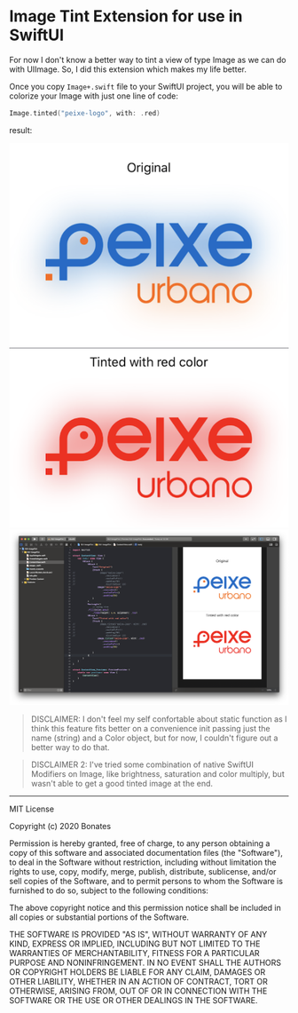 # Image Tint Extension for use in SwiftUI

For now I don't know a better way to tint a view of type Image as we can do with UIImage. So, I did this extension which makes my life better.

Once you copy `Image+.swift` file to your SwiftUI project, you will be able to colorize your Image with just one line of code:

```swift
Image.tinted("peixe-logo", with: .red)
```

result: 

![](img/sshot01.png)
![](img/sshot02.png)



> DISCLAIMER: I don't feel my self confortable about static function as I think this feature fits better on a convenience init passing just the name (string) and a Color object, but for now, I couldn't figure out a better way to do that.

> DISCLAIMER 2: I've tried some combination of native SwiftUI Modifiers on Image, like brightness, saturation and color multiply, but wasn't able to get a good tinted image at the end.
 

--- 

MIT License

Copyright (c) 2020 Bonates

Permission is hereby granted, free of charge, to any person obtaining a copy
of this software and associated documentation files (the "Software"), to deal
in the Software without restriction, including without limitation the rights
to use, copy, modify, merge, publish, distribute, sublicense, and/or sell
copies of the Software, and to permit persons to whom the Software is
furnished to do so, subject to the following conditions:

The above copyright notice and this permission notice shall be included in all
copies or substantial portions of the Software.

THE SOFTWARE IS PROVIDED "AS IS", WITHOUT WARRANTY OF ANY KIND, EXPRESS OR
IMPLIED, INCLUDING BUT NOT LIMITED TO THE WARRANTIES OF MERCHANTABILITY,
FITNESS FOR A PARTICULAR PURPOSE AND NONINFRINGEMENT. IN NO EVENT SHALL THE
AUTHORS OR COPYRIGHT HOLDERS BE LIABLE FOR ANY CLAIM, DAMAGES OR OTHER
LIABILITY, WHETHER IN AN ACTION OF CONTRACT, TORT OR OTHERWISE, ARISING FROM,
OUT OF OR IN CONNECTION WITH THE SOFTWARE OR THE USE OR OTHER DEALINGS IN THE
SOFTWARE.
